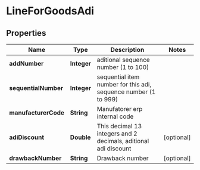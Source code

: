 
# LineForGoodsAdi

## Properties
Name | Type | Description | Notes
------------ | ------------- | ------------- | -------------
**addNumber** | **Integer** | aditional sequence number (1 to 100) | 
**sequentialNumber** | **Integer** | sequential item number for this adi, sequence number (1 to 999) | 
**manufacturerCode** | **String** | Manufatorer erp internal code | 
**adiDiscount** | **Double** | This decimal 13 integers and 2 decimals, aditional adi discount |  [optional]
**drawbackNumber** | **String** | Drawback number |  [optional]



